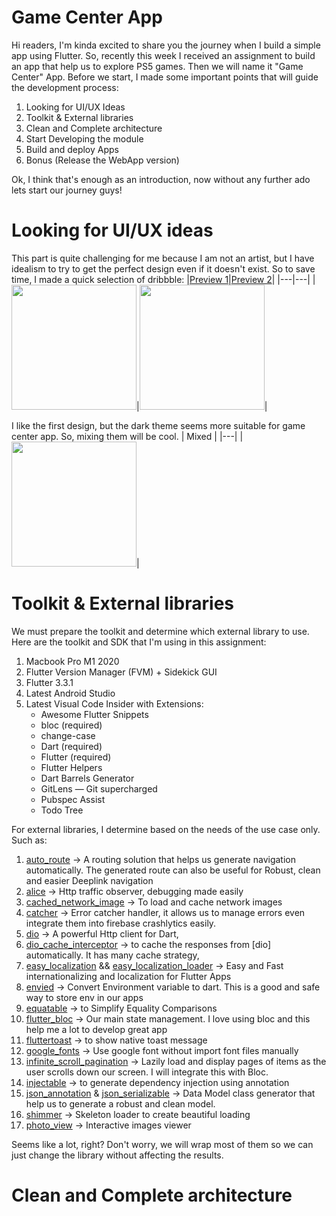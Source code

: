 # Game Center App

Hi readers, I'm kinda excited to share you the journey when I build a simple app using Flutter. So, recently this week I received an assignment to build an app that help us to explore PS5 games. Then we will name it "Game Center" App. Before we start, I made some important points that will guide the development process:
1. Looking for UI/UX Ideas
2. Toolkit & External libraries
3. Clean and Complete architecture
4. Start Developing the module
5. Build and deploy Apps
6. Bonus (Release the WebApp version)

Ok, I think that's enough as an introduction, now without any further ado lets start our journey guys!

# Looking for UI/UX ideas
This part is quite challenging for me because I am not an artist, but I have idealism to try to get the perfect design even if it doesn't exist. So to save time, I made a quick selection of dribbble:
|[Preview 1](https://dribbble.com/shots/16666083-Game-Store-App)|[Preview 2](https://dribbble.com/shots/16716121-Game-Store-App)|
|---|---|
|<img src="https://user-images.githubusercontent.com/24664153/197448969-e353f13f-d034-4a06-888c-7481d37df286.jpg" width=200/>|<img src="https://user-images.githubusercontent.com/24664153/197449043-79d74c72-6d39-43fa-a226-2e12548d4536.png" width=200/>|

I like the first design, but the dark theme seems more suitable for game center app. So, mixing them will be cool. 
| Mixed |
|---|
|<img src="https://user-images.githubusercontent.com/24664153/197448628-57cafacb-34f3-4298-823a-ff0ca883c877.png" width=200/>|

# Toolkit & External libraries
We must prepare the toolkit and determine which external library to use. Here are the toolkit and SDK that I'm using in this assignment:
1. Macbook Pro M1 2020
2. Flutter Version Manager (FVM) + Sidekick GUI
3. Flutter 3.3.1
4. Latest Android Studio
5. Latest Visual Code Insider with Extensions:
    - Awesome Flutter Snippets 
    - bloc (required)
    - change-case
    - Dart (required)
    - Flutter (required)
    - Flutter Helpers
    - Dart Barrels Generator
    - GitLens — Git supercharged
    - Pubspec Assist
    - Todo Tree

For external libraries, I determine based on the needs of the use case only. Such as:
1. [auto_route](https://pub.dev/packages/auto_route) -> A routing solution that helps us generate navigation automatically. The generated route can also be useful for Robust, clean and easier Deeplink navigation
2. [alice](https://pub.dev/packages/alice) -> Http traffic observer, debugging made easily
3. [cached_network_image](https://pub.dev/packages/cached_network_image) -> To load and cache network images
4. [catcher](https://pub.dev/packages/catcher) -> Error catcher handler, it allows us to manage errors even integrate them into firebase crashlytics easily.
4. [dio](https://pub.dev/packages/dio) -> A powerful Http client for Dart,
5. [dio_cache_interceptor](https://pub.dev/packages/dio_cache_interceptor) -> to cache the responses from [dio] automatically. It has many cache strategy,
6. [easy_localization](https://pub.dev/packages/easy_localization) && [easy_localization_loader](https://github.com/ariefwijaya/easy_localization_loader.git) -> Easy and Fast internationalizing and localization for Flutter Apps
7. [envied](https://pub.dev/packages/envied) -> Convert Environment variable to dart. This is a good and safe way to store env in our apps
8. [equatable](https://pub.dev/packages/equatable) -> to Simplify Equality Comparisons
9. [flutter_bloc](https://pub.dev/packages/flutter_bloc) -> Our main state management. I love using bloc and this help me a lot to develop great app
10. [fluttertoast](https://pub.dev/packages/fluttertoast) -> to show native toast message
11. [google_fonts](https://pub.dev/packages/google_fonts) -> Use google font without import font files manually
12. [infinite_scroll_pagination](https://pub.dev/packages/infinite_scroll_pagination) -> Lazily load and display pages of items as the user scrolls down our screen. I will integrate this with Bloc. 
13. [injectable](https://pub.dev/packages/injectable) -> to generate dependency injection using annotation
14. [json_annotation](https://pub.dev/packages/json_annotation) & [json_serializable](https://pub.dev/packages/json_serializable)  -> Data Model class generator that help us to generate a robust and clean model.
15. [shimmer](https://pub.dev/packages/shimmer) -> Skeleton loader to create beautiful loading
16. [photo_view](https://pub.dev/packages/photo_view) -> Interactive images viewer

Seems like a lot, right? Don't worry, we will wrap most of them so we can just change the library without affecting the results.

# Clean and Complete architecture
